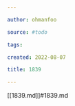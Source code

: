 ```yaml
---

author: ohmanfoo

source: #todo

tags: 

created: 2022-08-07

title: 1839

---
```

[[1839.md]]#1839.md